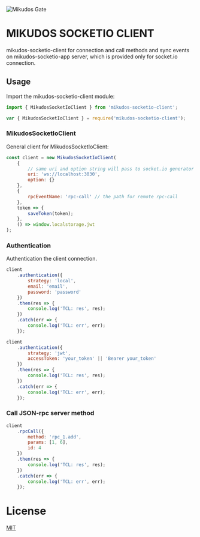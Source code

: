 ![Mikudos Gate](https://img.shields.io/badge/MIKUDOS-Gate-blue?style=for-the-badge&logo=appveyor)

# MIKUDOS SOCKETIO CLIENT

mikudos-socketio-client for connection and call methods and sync events on mikudos-socketio-app server, which is provided only for socket.io connection.

## Usage

Import the mikudos-socketio-client module:

```ts
import { MikudosSocketIoClient } from 'mikudos-socketio-client';
```

```js
var { MikudosSocketIoClient } = require('mikudos-socketio-client');
```

### MikudosSocketIoClient

General client for MikudosSocketIoClient:

```js & ts
const client = new MikudosSocketIoClient(
    {
        // same uri and option string will pass to socket.io generator as io(uri, option);
        uri: 'ws://localhost:3030',
        option: {}
    },
    {
        rpcEventName: 'rpc-call' // the path for remote rpc-call
    },
    token => {
        saveToken(token);
    },
    () => window.localstorage.jwt
);
```

### Authentication

Authentication the client connection.

```js
client
    .authentication({
        strategy: 'local',
        email: 'email',
        password: 'password'
    })
    .then(res => {
        console.log('TCL: res', res);
    })
    .catch(err => {
        console.log('TCL: err', err);
    });

client
    .authentication({
        strategy: 'jwt',
        accessToken: 'your_token' || 'Bearer your_token'
    })
    .then(res => {
        console.log('TCL: res', res);
    })
    .catch(err => {
        console.log('TCL: err', err);
    });
```

### Call JSON-rpc server method

```js
client
    .rpcCall({
        method: 'rpc_1.add',
        params: [1, 6],
        id: 4
    })
    .then(res => {
        console.log('TCL: res', res);
    })
    .catch(err => {
        console.log('TCL: err', err);
    });
```

# License

[MIT](LICENSE)
